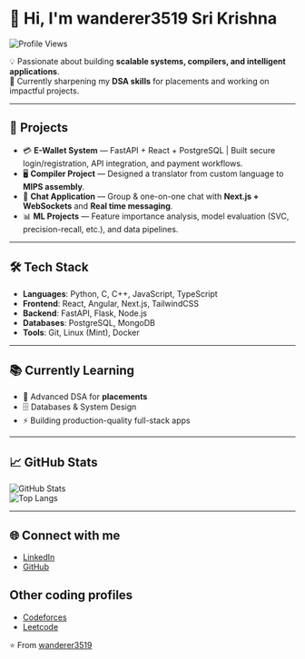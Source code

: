 <!---
wanderer3519/wanderer3519 is a ✨ special ✨ repository because its `README.md` (this file) appears on your GitHub profile.
You can click the Preview link to take a look at your changes.
--->

# 👋 Hi, I'm wanderer3519 Sri Krishna
![Profile Views](https://komarev.com/ghpvc/?username=wanderer3519&color=blue)


💡 Passionate about building **scalable systems, compilers, and intelligent applications**.  
🎯 Currently sharpening my **DSA skills** for placements and working on impactful projects.  

---

## 🚀 Projects
- 💳 **E-Wallet System** — FastAPI + React + PostgreSQL | Built secure login/registration, API integration, and payment workflows.  
- 🖥️ **Compiler Project** — Designed a translator from custom language to **MIPS assembly**.  
- 💬 **Chat Application** — Group & one-on-one chat with **Next.js + WebSockets** and **Real time messaging**.  
- 📊 **ML Projects** — Feature importance analysis, model evaluation (SVC, precision-recall, etc.), and data pipelines.  

---

## 🛠️ Tech Stack
- **Languages**: Python, C, C++, JavaScript, TypeScript  
- **Frontend**: React, Angular, Next.js, TailwindCSS  
- **Backend**: FastAPI, Flask, Node.js  
- **Databases**: PostgreSQL, MongoDB  
- **Tools**: Git, Linux (Mint), Docker  

---

## 📚 Currently Learning
- 🧩 Advanced DSA for **placements**  
- 🗄️ Databases & System Design  
- ⚡ Building production-quality full-stack apps  

---

## 📈 GitHub Stats
![GitHub Stats](https://github-readme-stats.vercel.app/api?username=wanderer3519&show_icons=true&theme=radical)  
![Top Langs](https://github-readme-stats.vercel.app/api/top-langs/?username=wanderer3519&layout=compact&theme=radical)  

---

## 🌐 Connect with me
- [LinkedIn](https://www.linkedin.com/in/shanmukha-sri-krishna-135316284/)  
- [GitHub](https://github.com/wanderer3519)

## Other coding profiles
- [Codeforces](https://codeforces.com/profile/Krish_Raziel19)
- [Leetcode](https://leetcode.com/u/srikrishnabhogaraju/)

⭐️ From [wanderer3519](https://github.com/wanderer3519)
